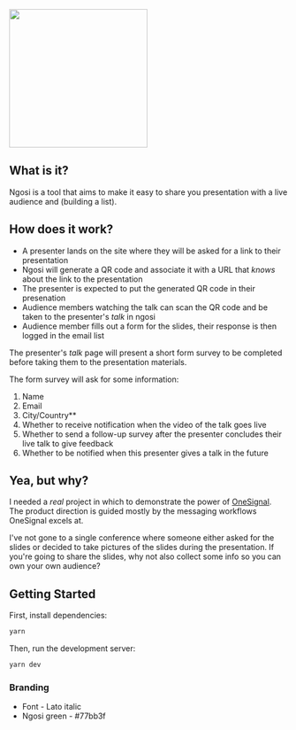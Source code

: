 <img src="https://user-images.githubusercontent.com/1715082/140621829-ba80f963-840c-4be4-abe5-7167b8edc906.png" height="250px"/>

## What is it?

Ngosi is a tool that aims to make it easy to share you presentation with a live audience and (building a list).

## How does it work?

- A presenter lands on the site where they will be asked for a link to their presentation
- Ngosi will generate a QR code and associate it with a URL that _knows_ about the link to the presentation
- The presenter is expected to put the generated QR code in their presenation
- Audience members watching the talk can scan the QR code and be taken to the presenter's _talk_ in ngosi
- Audience member fills out a form for the slides, their response is then logged in the email list

The presenter's _talk_ page will present a short form survey to be completed before taking them to the presentation materials.

The form survey will ask for some information:

1. Name
2. Email
3. City/Country\*\*
4. Whether to receive notification when the video of the talk goes live
5. Whether to send a follow-up survey after the presenter concludes their live talk to give feedback
6. Whether to be notified when this presenter gives a talk in the future

## Yea, but why?

I needed a _real_ project in which to demonstrate the power of [OneSignal](). The product direction is guided mostly by the messaging workflows OneSignal excels at.

I've not gone to a single conference where someone either asked for the slides or decided to take pictures of the slides during the presentation. If you're going to share the slides, why not also collect some info so you can own your own audience?

## Getting Started

First, install dependencies:

```bash
yarn
```

Then, run the development server:

```bash
yarn dev
```

### Branding
* Font - Lato italic
* Ngosi green - #77bb3f
